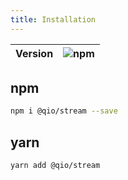 ```yaml
---
title: Installation
---
```


| Version | ![npm](https://img.shields.io/npm/v/@qio/core.svg) |
|:---:|---:|

## npm
```bash
npm i @qio/stream --save
```

## yarn

```bash
yarn add @qio/stream
```
